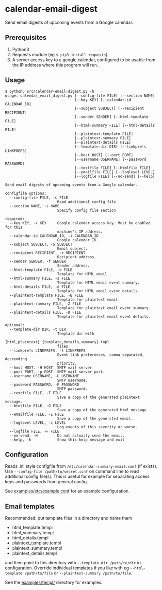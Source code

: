# calendar-email-digest
Send email digests of upcoming events from a Google calendar.

## Prerequisites

1. Python3
2. Requests module (eg `$ pip3 install requests`).
3. A server access key to a google calendar, configured to be usable from the IP address where this program will run.

## Usage

```
$ python3 src/calendar-email-digest.py -h
usage: calendar_email_digest.py [--config-file FILE] [--section NAME]
                                [--key KEY] [--calendar-id CALENDAR_ID]
                                [--subject SUBJECT] [--recipient RECIPIENT]
                                [--sender SENDER] [--html-template FILE]
                                [--html-summary FILE] [--html-details FILE]
                                [--plaintext-template FILE]
                                [--plaintext-summary FILE]
                                [--plaintext-details FILE]
                                [--template-dir DIR] [--linkprefs LINKPREFS]
                                [--host HOST] [--port PORT]
                                [--username USERNAME] [--password PASSWORD]
                                [--textfile FILE] [--htmlfile FILE]
                                [--emailfile FILE] [--loglevel LEVEL]
                                [--logfile FILE] [--no-send] [--help]

Send email digests of upcoming events from a Google calendar.

configfile options:
  --config-file FILE, -c FILE
                        Read additional config file
  --section NAME, -s NAME
                        Specify config file section

required:
  --key KEY, -k KEY     Google calendar access key. Must be enabled for this
                        machine's IP address.
  --calendar-id CALENDAR_ID, -i CALENDAR_ID
                        Google calendar ID.
  --subject SUBJECT, -S SUBJECT
                        Email subject.
  --recipient RECIPIENT, -r RECIPIENT
                        Recipient address.
  --sender SENDER, -f SENDER
                        Sender address.
  --html-template FILE, -b FILE
                        Template for HTML email.
  --html-summary FILE, -z FILE
                        Template for HTML email event summary.
  --html-details FILE, -d FILE
                        Template for HTML email event details.
  --plaintext-template FILE, -B FILE
                        Template for plaintext email.
  --plaintext-summary FILE, -Z FILE
                        Template for plaintext email event summary.
  --plaintext-details FILE, -D FILE
                        Template for plaintext email event details.

optional:
  --template-dir DIR, -t DIR
                        Template dir with
                        {html,plaintext}_{template,details,summary}.tmpl
                        files.
  --linkprefs LINKPREFS, -l LINKPREFS
                        Event link preferences, comma separated, descending
                        priority.
  --host HOST, -H HOST  SMTP mail server.
  --port PORT, -p PORT  SMTP mail server port.
  --username USERNAME, -U USERNAME
                        SMTP username.
  --password PASSWORD, -P PASSWORD
                        SMTP password.
  --textfile FILE, -T FILE
                        Save a copy of the generated plaintext message.
  --htmlfile FILE, -O FILE
                        Save a copy of the generated html message.
  --emailfile FILE, -E FILE
                        Save a copy of the generated email.
  --loglevel LEVEL, -L LEVEL
                        Log events of this severity or worse.
  --logfile FILE, -F FILE
  --no-send, -N         Do not actually send the email.
  --help, -h            Show this help message and exit
  ```

## Configuration

Reads .ini style configfile from `/etc/calendar-summary-email.conf` (if exists). Use `--config-file /path/to/secret.conf` on command line to read additional config file(s). This is useful for example for separating access keys and passwords from general config. 

See [examples/etc/example.conf](examples/etc/example.conf) for an example configuration.

## Email templates

Recommended: put template files in a directory and name them

* html_template.templ
* html_summary.templ
* html_details.templ
* plaintext_template.templ
* plaintext_summary.templ
* plaintext_details.templ

and then point to this directory with `--template-dir /path/to/dir` in configuration. Override individual templates if you like with eg `--html-template /path/to/file` or `--plaintext-summary /path/to/file`.

See the [examples/templ/](examples/templ/) directory for examples.
